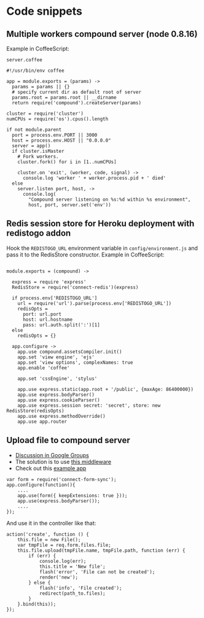 # Code snippets

## Multiple workers compound server (node 0.8.16)

Example in CoffeeScript:

`server.coffee`
```
#!/usr/bin/env coffee

app = module.exports = (params) ->
  params = params || {}
  # specify current dir as default root of server
  params.root = params.root || __dirname
  return require('compound').createServer(params)

cluster = require('cluster')
numCPUs = require('os').cpus().length

if not module.parent
  port = process.env.PORT || 3000
  host = process.env.HOST || "0.0.0.0"
  server = app()
  if cluster.isMaster
    # Fork workers.
    cluster.fork() for i in [1..numCPUs]

    cluster.on 'exit', (worker, code, signal) ->
      console.log 'worker ' + worker.process.pid + ' died'
  else
    server.listen port, host, ->
      console.log(
        "Compound server listening on %s:%d within %s environment",
        host, port, server.set('env'))

```

## Redis session store for Heroku deployment with redistogo addon

Hook the `REDISTOGO_URL` environment variable in `config/environment.js` and pass it to the RedisStore constructor.
Example in CoffeeScript:

```

module.exports = (compound) ->

  express = require 'express'
  RedisStore = require('connect-redis')(express)
    
  if process.env['REDISTOGO_URL']
    url = require('url').parse(process.env['REDISTOGO_URL'])
    redisOpts =
      port: url.port
      host: url.hostname
      pass: url.auth.split(':')[1]
  else
    redisOpts = {}

  app.configure ->
    app.use compound.assetsCompiler.init()
    app.set 'view engine', 'ejs'
    app.set 'view options', complexNames: true
    app.enable 'coffee'

    app.set 'cssEngine', 'stylus'

    app.use express.static(app.root + '/public', {maxAge: 86400000})
    app.use express.bodyParser()
    app.use express.cookieParser()
    app.use express.session secret: 'secret', store: new RedisStore(redisOpts)
    app.use express.methodOverride()
    app.use app.router

```

## Upload file to compound server

* <a href="http://groups.google.com/group/railwayjs/browse_thread/thread/592df72830898e9a" target="_blank">Discussion in Google Groups</a>
* The solution is to use <a href="https://github.com/anatoliychakkaev/connect-form-sync" target="_blank">this middleware</a>
* Check out this <a href="https://github.com/anatoliychakkaev/railway-example-upload" target="_blank">example app</a>

```
var form = require('connect-form-sync');
app.configure(function(){
    ....
    app.use(form({ keepExtensions: true }));
    app.use(express.bodyParser());
    ....
});
```

And use it in the controller like that:

```
action('create', function () {
    this.file = new File();
    var tmpFile = req.form.files.file;
    this.file.upload(tmpFile.name, tmpFile.path, function (err) {
        if (err) {
            console.log(err);
            this.title = 'New file';
            flash('error', 'File can not be created');
            render('new');
        } else {
            flash('info', 'File created');
            redirect(path_to.files);
        }
    }.bind(this));
});
```

